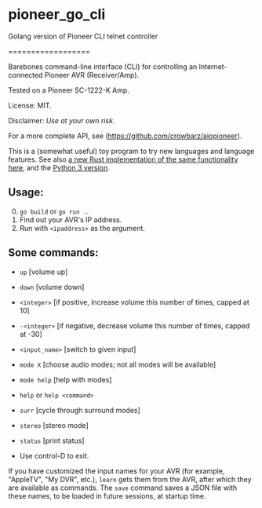 # pioneer_go_cli
Golang version of Pioneer CLI telnet controller

==================

Barebones command-line interface (CLI) for controlling an Internet-connected Pioneer AVR (Receiver/Amp).

Tested on a Pioneer SC-1222-K Amp.

License: MIT.

Disclaimer: *Use at your own risk.*

For a more complete API, see (https://github.com/crowbarz/aiopioneer).

This is a (somewhat useful) toy program to try new languages and language features.
See also [a new Rust implementation of the same functionality here](https://github.com/turibe/pioneer_rust_cli),
and the [Python 3 version](https://github.com/turibe/pioneer_python_cli).

## Usage:

0. `go build` or `go run .`.
1. Find out your AVR's IP address.
2. Run with `<ipaddress>` as the argument.

## Some commands:

- `up`              [volume up]
- `down`            [volume down]
- `<integer>`       [if positive, increase volume this number of times, capped at 10]
- `-<integer>`      [if negative, decrease volume this number of times, capped at -30]

- `<input_name>`    [switch to given input]

- `mode X`          [choose audio modes; not all modes will be available]
- `mode help`       [help with modes]
- `help` or `help <command>`
- `surr`            [cycle through surround modes]
- `stereo`          [stereo mode]
- `status`          [print status]

- Use control-D to exit.

If you have customized the input names for your AVR (for example, "AppleTV", "My DVR", etc.),
`learn` gets them from the AVR, after which they are available as commands.
The `save` command saves a JSON file with these names, to be loaded in future sessions, at startup time.

